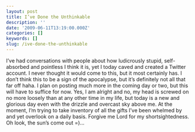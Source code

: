 ```yaml
---
layout: post
title: I’ve Done the Unthinkable
description: ''
date: '2009-06-11T13:19:00.000Z'
categories: []
keywords: []
slug: /ive-done-the-unthinkable
---
```


I’ve had conversations with people about how ludicrously stupid, self-absorbed and pointless I think it is, yet I today caved and created a Twitter account. I never thought it would come to this, but it most certainly has. I don’t think this to be a sign of the apocalypse, but it’s definitely not all that far off haha. I plan on posting much more in the coming day or two, but this will have to suffice for now. Yes, I am alright and no, my head is screwed on no more loosely than at any other time in my life, but today is a new and glorious day even with the drizzle and overcast sky above me. At the moment, I’m trying to take inventory of all the gifts I’ve been whelmed by and yet overlook on a daily basis. Forgive me Lord for my shortsightedness. Oh look, the sun’s come out =)…